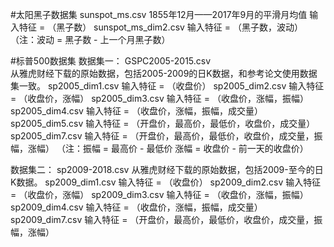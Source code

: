 ﻿#太阳黑子数据集
sunspot_ms.csv
    1855年12月——2017年9月的平滑月均值
    输入特征 = （黑子数）
sunspot_ms_dim2.csv
    输入特征 = （黑子数，波动）
    （注：波动 = 黑子数 - 上一个月黑子数）
    
    
#标普500数据集
数据集一：
GSPC2005-2015.csv   
    从雅虎财经下载的原始数据，包括2005-2009的日K数据，和参考论文使用数据集一致。
sp2005_dim1.csv
    输入特征 = （收盘价）
sp2005_dim2.csv
    输入特征 = （收盘价，涨幅）
sp2005_dim3.csv
    输入特征 = （收盘价，涨幅，振幅）
sp2005_dim4.csv
    输入特征 = （收盘价，涨幅，振幅，成交量）
sp2005_dim5.csv
    输入特征 = （开盘价，最高价，最低价，收盘价，成交量）
sp2005_dim7.csv
    输入特征 = （开盘价，最高价，最低价，收盘价，成交量，振幅，涨幅）
    （注：振幅 = 最高价 - 最低价
          涨幅 = 收盘价 - 前一天的收盘价）
          
数据集二：
sp2009-2018.csv
    从雅虎财经下载的原始数据，包括2009-至今的日K数据。
sp2009_dim1.csv
    输入特征 = （收盘价）
sp2009_dim2.csv
    输入特征 = （收盘价，涨幅）
sp2009_dim3.csv
    输入特征 = （收盘价，涨幅，振幅）
sp2009_dim4.csv
    输入特征 = （收盘价，涨幅，振幅，成交量）
sp2009_dim7.csv
    输入特征 = （开盘价，最高价，最低价，收盘价，成交量，振幅，涨幅）